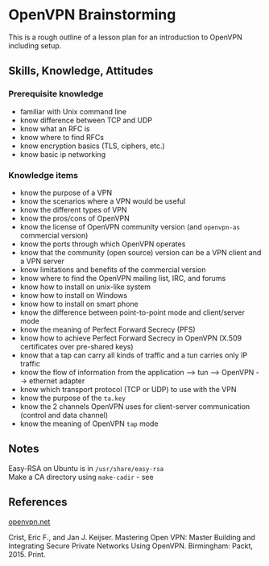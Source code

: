 # OpenVPN Brainstorming

This is a rough outline of a lesson plan for an introduction to OpenVPN including setup.

## Skills, Knowledge, Attitudes

### Prerequisite knowledge

* familiar with Unix command line
* know difference between TCP and UDP
* know what an RFC is
* know where to find RFCs
* know encryption basics (TLS, ciphers, etc.)
* know basic ip networking

### Knowledge items

* know the purpose of a VPN
* know the scenarios where a VPN would be useful
* know the different types of VPN
* know the pros/cons of OpenVPN
* know the license of OpenVPN community version (and `openvpn-as` commercial version)
* know the ports through which OpenVPN operates
* know that the community (open source) version can be a VPN client and a VPN server
* know limitations and benefits of the commercial version
* know where to find the OpenVPN mailing list, IRC, and forums
* know how to install on unix-like system
* know how to install on Windows
* know how to install on smart phone
* know the difference between point-to-point mode and client/server mode
* know the meaning of Perfect Forward Secrecy (PFS)
* know how to achieve Perfect Forward Secrecy in OpenVPN (X.509 certificates over pre-shared keys)
* know that a tap can carry all kinds of traffic and a tun carries only IP traffic
* know the flow of information from the application --> tun --> OpenVPN --> ethernet adapter
* know which transport protocol (TCP or UDP) to use with the VPN
* know the purpose of the `ta.key`
* know the 2 channels OpenVPN uses for client-server communication (control and data channel)
* know the meaning of OpenVPN `tap` mode

## Notes

Easy-RSA on Ubuntu is in `/usr/share/easy-rsa`    
Make a CA directory using `make-cadir` - see 

## References

[openvpn.net][openvpn]

Crist, Eric F., and Jan J. Keijser. Mastering Open VPN: Master Building and Integrating Secure Private Networks Using OpenVPN. Birmingham: Packt, 2015. Print.

[openvpn]:https://openvpn.net/index.php/open-source.html

